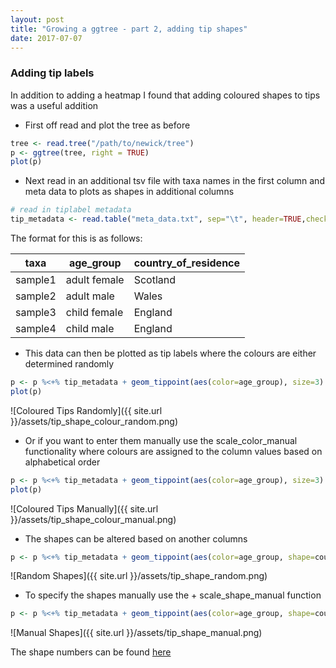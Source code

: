 ```yaml
---
layout: post
title: "Growing a ggtree - part 2, adding tip shapes"
date: 2017-07-07
---
```

### Adding tip labels

In addition to adding a heatmap I found that adding coloured shapes to tips was a useful addition

  - First off read and plot the tree as before
  ```R
  tree <- read.tree("/path/to/newick/tree")
  p <- ggtree(tree, right = TRUE)
  plot(p)
  ```
  - Next read in an additional tsv file with taxa names in the first column and meta data to plots as shapes in additional columns
  ```R
  # read in tiplabel metadata
  tip_metadata <- read.table("meta_data.txt", sep="\t", header=TRUE,check.names=FALSE, stringsAsFactor=F)
  ```
  The format for this is as follows:
  
  |taxa|age_group|country_of_residence|
  |----|---------|--------------------|
  |sample1|adult female|Scotland|
  |sample2|adult male|Wales|
  |sample3|child female|England|
  |sample4|child male|England|
  
  - This data can then be plotted as tip labels where the colours are either determined randomly
  ```R
  p <- p %<+% tip_metadata + geom_tippoint(aes(color=age_group), size=3)
  plot(p)
  ```
  ![Coloured Tips Randomly]({{ site.url }}/assets/tip_shape_colour_random.png)

  - Or if you want to enter them manually use the scale_color_manual functionality where colours are assigned to the column values based on alphabetical order
  ```R
  p <- p %<+% tip_metadata + geom_tippoint(aes(color=age_group), size=3) + scale_color_manual(values=c("red", "blue","green","grey"))
  plot(p)
  ```
  ![Coloured Tips Manually]({{ site.url }}/assets/tip_shape_colour_manual.png)
  - The shapes can be altered based on another columns
  ```R
  p <- p %<+% tip_metadata + geom_tippoint(aes(color=age_group, shape=country_of_residence), size=3) + scale_color_manual(values=c("red", "blue","green","grey"))
  ```
  ![Random Shapes]({{ site.url }}/assets/tip_shape_random.png)
  - To specify the shapes manually use the + scale_shape_manual function
  ```R
  p <- p %<+% tip_metadata + geom_tippoint(aes(color=age_group, shape=country_of_residence), size=3) + scale_color_manual(values=c("red", "blue","green","grey")) + scale_shape_manual(values=c(1,2,3))
  ```
  ![Manual Shapes]({{ site.url }}/assets/tip_shape_manual.png)

  The shape numbers can be found [here](http://www.cookbook-r.com/Graphs/Shapes_and_line_types)

